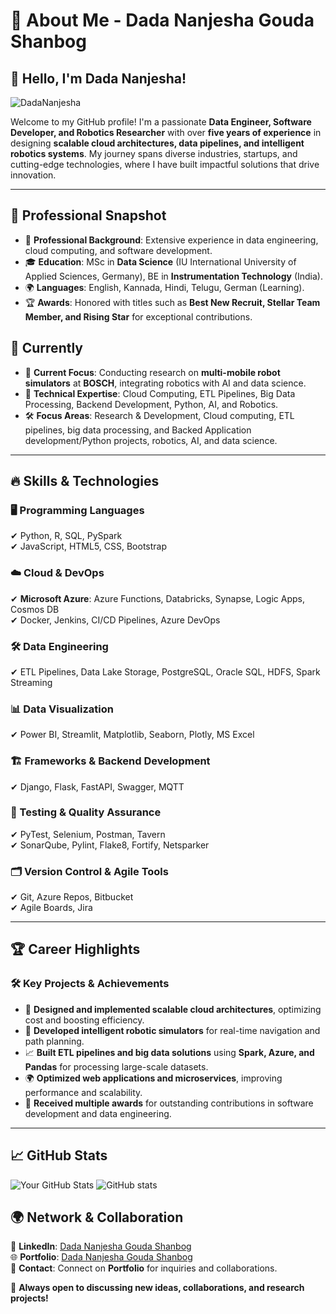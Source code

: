 # 🚀 About Me - Dada Nanjesha Gouda Shanbog

## 👋 Hello, I'm Dada Nanjesha!
<p align="left"> <img src="https://komarev.com/ghpvc/?username=DadaNanjesha&label=Profile%20views&color=0e75b6&style=flat" alt="DadaNanjesha" /> </p>

Welcome to my GitHub profile! I'm a passionate **Data Engineer, Software Developer, and Robotics Researcher** with over **five years of experience** in designing **scalable cloud architectures, data pipelines, and intelligent robotics systems**. My journey spans diverse industries, startups, and cutting-edge technologies, where I have built impactful solutions that drive innovation.

---

## 🌟 Professional Snapshot

- 🏢 **Professional Background**: Extensive experience in data engineering, cloud computing, and software development.
- 🎓 **Education**: MSc in **Data Science** (IU International University of Applied Sciences, Germany), BE in **Instrumentation Technology** (India).
- 🌍 **Languages**: English, Kannada, Hindi, Telugu, German (Learning).
- 🏆 **Awards**: Honored with titles such as **Best New Recruit, Stellar Team Member, and Rising Star** for exceptional contributions.
##  🔭 **Currently**
- 🤖 **Current Focus**: Conducting research on **multi-mobile robot simulators** at **BOSCH**, integrating robotics with AI and data science.
- 🚀 **Technical Expertise**: Cloud Computing, ETL Pipelines, Big Data Processing, Backend Development, Python, AI, and Robotics.
- 🛠️ **Focus Areas**: Research & Development, Cloud computing, ETL pipelines, big data processing, and Backed Application development/Python projects, robotics, AI, and data science.

---

## 🔥 Skills & Technologies

### 🖥️ Programming Languages
✔ Python, R, SQL, PySpark  
✔ JavaScript, HTML5, CSS, Bootstrap

### ☁️ Cloud & DevOps
✔ **Microsoft Azure**: Azure Functions, Databricks, Synapse, Logic Apps, Cosmos DB  
✔ Docker, Jenkins, CI/CD Pipelines, Azure DevOps

### 🛠️ Data Engineering
✔ ETL Pipelines, Data Lake Storage, PostgreSQL, Oracle SQL, HDFS, Spark Streaming

### 📊 Data Visualization
✔ Power BI, Streamlit, Matplotlib, Seaborn, Plotly, MS Excel

### 🏗️ Frameworks & Backend Development
✔ Django, Flask, FastAPI, Swagger, MQTT

### 🧪 Testing & Quality Assurance
✔ PyTest, Selenium, Postman, Tavern  
✔ SonarQube, Pylint, Flake8, Fortify, Netsparker

### 🗂️ Version Control & Agile Tools
✔ Git, Azure Repos, Bitbucket  
✔ Agile Boards, Jira

---

## 🏆 Career Highlights

### 🛠️ **Key Projects & Achievements**
- 🚀 **Designed and implemented scalable cloud architectures**, optimizing cost and boosting efficiency.
- 🤖 **Developed intelligent robotic simulators** for real-time navigation and path planning.
- 📈 **Built ETL pipelines and big data solutions** using **Spark, Azure, and Pandas** for processing large-scale datasets.
- 🌍 **Optimized web applications and microservices**, improving performance and scalability.
- 🏅 **Received multiple awards** for outstanding contributions in software development and data engineering.

---

## 📈 GitHub Stats
![Your GitHub Stats](https://github-readme-stats.vercel.app/api?username=DadaNanjesha&show_icons=true&theme=dark&border_radius=4) 
![GitHub stats](https://streak-stats.demolab.com/?user=DadaNanjesha&theme=dark)

## 🌍 Network & Collaboration

💼 **LinkedIn**: [Dada Nanjesha Gouda Shanbog](https://www.linkedin.com/in/dadananjeshags/)  
🌐 **Portfolio**: [Dada Nanjesha Gouda Shanbog](https://dadananjeshags.onepage.me/)  
📩 **Contact**: Connect on **Portfolio** for inquiries and collaborations.

🚀 **Always open to discussing new ideas, collaborations, and research projects!**

